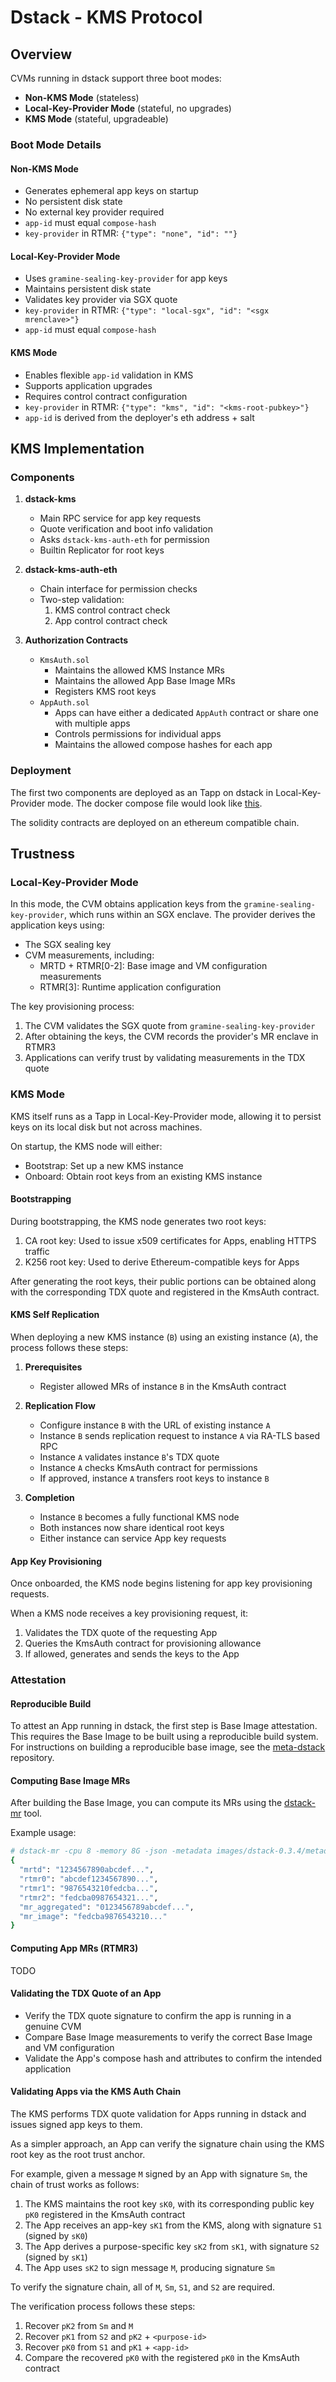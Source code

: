 # Dstack - KMS Protocol

## Overview

CVMs running in dstack support three boot modes:
- **Non-KMS Mode** (stateless)
- **Local-Key-Provider Mode** (stateful, no upgrades)
- **KMS Mode** (stateful, upgradeable)

### Boot Mode Details

#### Non-KMS Mode
- Generates ephemeral app keys on startup
- No persistent disk state
- No external key provider required
- `app-id` must equal `compose-hash`
- `key-provider` in RTMR: `{"type": "none", "id": ""}`

#### Local-Key-Provider Mode
- Uses `gramine-sealing-key-provider` for app keys
- Maintains persistent disk state
- Validates key provider via SGX quote
- `key-provider` in RTMR: `{"type": "local-sgx", "id": "<sgx mrenclave>"}`
- `app-id` must equal `compose-hash`

#### KMS Mode
- Enables flexible `app-id` validation in KMS
- Supports application upgrades
- Requires control contract configuration
- `key-provider` in RTMR: `{"type": "kms", "id": "<kms-root-pubkey>"}`
- `app-id` is derived from the deployer's eth address + salt

## KMS Implementation

### Components
1. **dstack-kms**
   - Main RPC service for app key requests
   - Quote verification and boot info validation
   - Asks `dstack-kms-auth-eth` for permission
   - Builtin Replicator for root keys
   
2. **dstack-kms-auth-eth**
   - Chain interface for permission checks
   - Two-step validation:
     1. KMS control contract check
     2. App control contract check

3. **Authorization Contracts**
   - `KmsAuth.sol`
      - Maintains the allowed KMS Instance MRs
      - Maintains the allowed App Base Image MRs
      - Registers KMS root keys
   - `AppAuth.sol`
      - Apps can have either a dedicated `AppAuth` contract or share one with multiple apps
      - Controls permissions for individual apps
      - Maintains the allowed compose hashes for each app

### Deployment
The first two components are deployed as an Tapp on dstack in Local-Key-Provider mode.
The docker compose file would look like [this](tapp/docker-compose.yaml).

The solidity contracts are deployed on an ethereum compatible chain.


## Trustness

### Local-Key-Provider Mode
In this mode, the CVM obtains application keys from the `gramine-sealing-key-provider`, which runs within an SGX enclave. The provider derives the application keys using:
- The SGX sealing key
- CVM measurements, including:
  - MRTD + RTMR[0-2]: Base image and VM configuration measurements
  - RTMR[3]: Runtime application configuration

The key provisioning process:
1. The CVM validates the SGX quote from `gramine-sealing-key-provider`
2. After obtaining the keys, the CVM records the provider's MR enclave in RTMR3
3. Applications can verify trust by validating measurements in the TDX quote

### KMS Mode

KMS itself runs as a Tapp in Local-Key-Provider mode,
allowing it to persist keys on its local disk but not across machines.

On startup, the KMS node will either:
- Bootstrap: Set up a new KMS instance
- Onboard: Obtain root keys from an existing KMS instance

#### Bootstrapping
During bootstrapping, the KMS node generates two root keys:
1. CA root key: Used to issue x509 certificates for Apps, enabling HTTPS traffic
2. K256 root key: Used to derive Ethereum-compatible keys for Apps

After generating the root keys, their public portions can be obtained along with the corresponding TDX quote and registered in the KmsAuth contract.

#### KMS Self Replication
When deploying a new KMS instance (`B`) using an existing instance (`A`), the process follows these steps:

1. **Prerequisites**
   - Register allowed MRs of instance `B` in the KmsAuth contract

2. **Replication Flow**
   - Configure instance `B` with the URL of existing instance `A`
   - Instance `B` sends replication request to instance `A` via RA-TLS based RPC
   - Instance `A` validates instance `B`'s TDX quote
   - Instance `A` checks KmsAuth contract for permissions
   - If approved, instance `A` transfers root keys to instance `B`

3. **Completion**
   - Instance `B` becomes a fully functional KMS node
   - Both instances now share identical root keys
   - Either instance can service App key requests

#### App Key Provisioning

Once onboarded, the KMS node begins listening for app key provisioning requests.

When a KMS node receives a key provisioning request, it:
1. Validates the TDX quote of the requesting App
2. Queries the KmsAuth contract for provisioning allowance
3. If allowed, generates and sends the keys to the App

### Attestation

#### Reproducible Build
To attest an App running in dstack, the first step is Base Image attestation. This requires the Base Image to be built using a reproducible build system.
For instructions on building a reproducible base image, see the [meta-dstack](https://github.com/Dstack-TEE/meta-dstack?tab=readme-ov-file#build-commands) repository.

#### Computing Base Image MRs

After building the Base Image, you can compute its MRs using the [dstack-mr](https://github.com/kvinwang/dstack-mr) tool.

Example usage:
```bash
# dstack-mr -cpu 8 -memory 8G -json -metadata images/dstack-0.3.4/metadata.json
{
  "mrtd": "1234567890abcdef...",
  "rtmr0": "abcdef1234567890...",
  "rtmr1": "9876543210fedcba...",
  "rtmr2": "fedcba0987654321...",
  "mr_aggregated": "0123456789abcdef...",
  "mr_image": "fedcba9876543210..."
}
```

#### Computing App MRs (RTMR3)

TODO

#### Validating the TDX Quote of an App

- Verify the TDX quote signature to confirm the app is running in a genuine CVM
- Compare Base Image measurements to verify the correct Base Image and VM configuration
- Validate the App's compose hash and attributes to confirm the intended application

#### Validating Apps via the KMS Auth Chain

The KMS performs TDX quote validation for Apps running in dstack and issues signed app keys to them.

As a simpler approach, an App can verify the signature chain using the KMS root key as the root trust anchor.

For example, given a message `M` signed by an App with signature `Sm`, the chain of trust works as follows:

1. The KMS maintains the root key `sK0`, with its corresponding public key `pK0` registered in the KmsAuth contract
2. The App receives an app-key `sK1` from the KMS, along with signature `S1` (signed by `sK0`)
3. The App derives a purpose-specific key `sK2` from `sK1`, with signature `S2` (signed by `sK1`)
4. The App uses `sK2` to sign message `M`, producing signature `Sm`

To verify the signature chain, all of `M`, `Sm`, `S1`, and `S2` are required.

The verification process follows these steps:

1. Recover `pK2` from `Sm` and `M`
2. Recover `pK1` from `S2` and `pK2` + `<purpose-id>`
3. Recover `pK0` from `S1` and `pK1` + `<app-id>`
4. Compare the recovered `pK0` with the registered `pK0` in the KmsAuth contract
